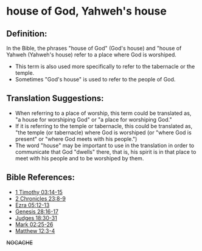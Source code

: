 # house of God, Yahweh's house #

## Definition: ##

In the Bible, the phrases "house of God" (God's house) and "house of Yahweh (Yahweh's house) refer to a place where God is worshiped.

* This term is also used more specifically to refer to the tabernacle or the temple.
* Sometimes "God's house" is used to refer to the people of God.

## Translation Suggestions: ##

* When referring to a place of worship, this term could be translated as, "a house for worshiping God" or "a place for worshiping God."
* If it is referring to the temple or tabernacle, this could be translated as, "the temple (or tabernacle) where God is worshiped (or "where God is present" or "where God meets with his people.")
* The word "house" may be important to use in the translation in order to communicate that God "dwells" there, that is, his spirit is in that place to meet with his people and to be worshiped by them.



## Bible References: ##

* [1 Timothy 03:14-15](en/tn/1ti/help/03/14)
* [2 Chronicles 23:8-9](en/tn/2ch/help/23/08)
* [Ezra 05:12-13](en/tn/ezr/help/05/12)
* [Genesis 28:16-17](en/tn/gen/help/28/16)
* [Judges 18:30-31](en/tn/jdg/help/18/30)
* [Mark 02:25-26](en/tn/mrk/help/02/25)
* [Matthew 12:3-4](en/tn/mat/help/12/03)

~~NOCACHE~~